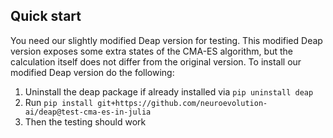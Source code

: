 ## Quick start

You need our slightly modified Deap version for testing. This modified Deap version exposes some extra states of the CMA-ES algorithm, but the calculation itself does not differ from the original version. To install our modified Deap version do the following: 

1. Uninstall the deap package if already installed via `pip uninstall deap`
2. Run `pip install git+https://github.com/neuroevolution-ai/deap@test-cma-es-in-julia` 
3. Then the testing should work
